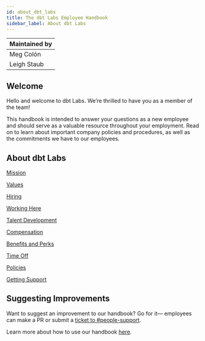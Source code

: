 ```yaml
---
id: about_dbt_labs
title: The dbt Labs Employee Handbook
sidebar_label: About dbt Labs
---
```


| Maintained by |
|---|
| Meg Colón |
| Leigh Staub |

## Welcome
Hello and welcome to dbt Labs. We’re thrilled to have you as a member of the team!

This handbook is intended to answer your questions as a new employee and should serve as a valuable resource throughout your employment. Read on to learn about important company policies and procedures, as well as the commitments we have to our employees.

## About dbt Labs
[Mission](mission.md) 

[Values](values.md)

[Hiring](hiring.md)

[Working Here](working_here.md)

[Talent Development](talent_development.md)

[Compensation](compensation.md)

[Benefits and Perks](benefits.md)

[Time Off](time_off.md)

[Policies](policies.md)

[Getting Support](getting_support.md)

## Suggesting Improvements
Want to suggest an improvement to our handbook? Go for it— employees can make a PR or submit a [ticket to #people-support](https://www.notion.so/dbtlabs/How-to-Ask-a-People-Question-a17443c3b92346b185ca4b4c266497df?pvs=4). 

Learn more about how to use our handbook [here](https://www.notion.so/dbtlabs/Employee-Handbook-Overview-f0b1099a6e864853915deff0eae4013e?pvs=4).
